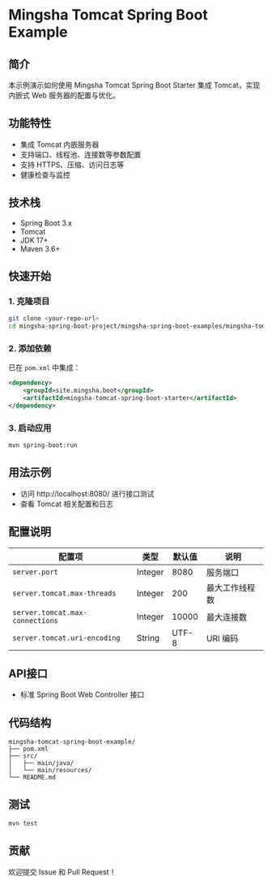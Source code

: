 # Mingsha Tomcat Spring Boot Example

## 简介

本示例演示如何使用 Mingsha Tomcat Spring Boot Starter 集成 Tomcat，实现内嵌式 Web 服务器的配置与优化。

## 功能特性

- 集成 Tomcat 内嵌服务器
- 支持端口、线程池、连接数等参数配置
- 支持 HTTPS、压缩、访问日志等
- 健康检查与监控

## 技术栈

- Spring Boot 3.x
- Tomcat
- JDK 17+
- Maven 3.6+

## 快速开始

### 1. 克隆项目

```bash
git clone <your-repo-url>
cd mingsha-spring-boot-project/mingsha-spring-boot-examples/mingsha-tomcat-spring-boot-example
```

### 2. 添加依赖

已在 `pom.xml` 中集成：

```xml
<dependency>
    <groupId>site.mingsha.boot</groupId>
    <artifactId>mingsha-tomcat-spring-boot-starter</artifactId>
</dependency>
```

### 3. 启动应用

```bash
mvn spring-boot:run
```

## 用法示例

- 访问 http://localhost:8080/ 进行接口测试
- 查看 Tomcat 相关配置和日志

## 配置说明

| 配置项 | 类型 | 默认值 | 说明 |
|--------|------|--------|------|
| `server.port` | Integer | 8080 | 服务端口 |
| `server.tomcat.max-threads` | Integer | 200 | 最大工作线程数 |
| `server.tomcat.max-connections` | Integer | 10000 | 最大连接数 |
| `server.tomcat.uri-encoding` | String | UTF-8 | URI 编码 |

## API接口

- 标准 Spring Boot Web Controller 接口

## 代码结构

```
mingsha-tomcat-spring-boot-example/
├── pom.xml
├── src/
│   ├── main/java/
│   └── main/resources/
└── README.md
```

## 测试

```bash
mvn test
```

## 贡献

欢迎提交 Issue 和 Pull Request！ 